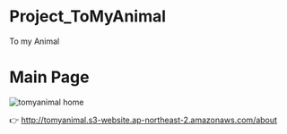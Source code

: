 # Project_ToMyAnimal

To my Animal

# Main Page
![tomyanimal home](https://user-images.githubusercontent.com/97449025/180651354-ae9c0053-93f5-4991-994a-6297c4da53d9.png)

👉 http://tomyanimal.s3-website.ap-northeast-2.amazonaws.com/about
